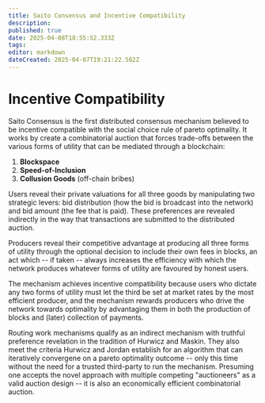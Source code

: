 ```yaml
---
title: Saito Consensus and Incentive Compatibility
description: 
published: true
date: 2025-04-08T18:55:52.333Z
tags: 
editor: markdown
dateCreated: 2025-04-07T19:21:22.502Z
---
```


# Incentive Compatibility

Saito Consensus is the first distributed consensus mechanism believed to be incentive compatible with the social choice rule of pareto optimality. It works by create a combinatorial auction that forces trade-offs between the various forms of utility that can be mediated through a blockchain:

1. **Blockspace**
2. **Speed-of-Inclusion** 
3. **Collusion Goods** (off-chain bribes)

Users reveal their private valuations for all three goods by manipulating two strategic levers: bid distribution (how the bid is broadcast into the network) and bid amount (the fee that is paid). These preferences are revealed indirectly in the way that transactions are submitted to the distributed auction.

Producers reveal their competitive advantage at producing all three forms of utility through the optional decision to include their own fees in blocks, an act which -- if taken -- always increases the efficiency with which the network produces whatever forms of utility are favoured by honest users.

The mechanism achieves incentive compatibility because users who dictate any two forms of utility must let the third be set at market rates by the most efficient producer, and the mechanism rewards producers who drive the network towards optimality by advantaging them in both the production of blocks and (later) collection of payments.

Routing work mechanisms qualify as an indirect mechanism with truthful preference revelation in the tradition of Hurwicz and Maskin. They also meet the criteria Hurwicz and Jordan establish for an algorithm that can iteratively convergene on a pareto optimality outcome -- only this time without the need for a trusted third-party to run the mechanism. Presuming one accepts the novel approach with multiple competing "auctioneers" as a valid auction design -- it is also an economically efficient combinatorial auction.

